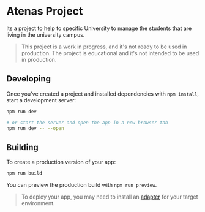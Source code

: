 # Atenas Project
Its a project to help to specific University to manage the students that are living in the university campus.
> This project is a work in progress, and it's not ready to be used in production.
> The project is educational and it's not intended to be used in production.

## Developing

Once you've created a project and installed dependencies with `npm install`, start a development server:

```bash
npm run dev

# or start the server and open the app in a new browser tab
npm run dev -- --open
```

## Building

To create a production version of your app:

```bash
npm run build
```

You can preview the production build with `npm run preview`.

> To deploy your app, you may need to install an [adapter](https://kit.svelte.dev/docs/adapters) for your target environment.
